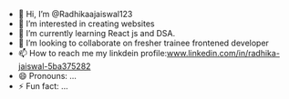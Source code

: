 - 👋 Hi, I’m @Radhikaajaiswal123
- 👀 I’m interested in creating websites
- 🌱 I’m currently learning React js and DSA.
- 💞️ I’m looking to collaborate on fresher trainee frontened developer
- 📫 How to reach me my linkdein profile:www.linkedin.com/in/radhika-jaiswal-5ba375282
- 😄 Pronouns: ...
- ⚡ Fun fact: ...

<!---
Radhikajais123/Radhikajais123 is a ✨ special ✨ repository because its `README.md` (this file) appears on your GitHub profile.
You can click the Preview link to take a look at your changes.
--->
